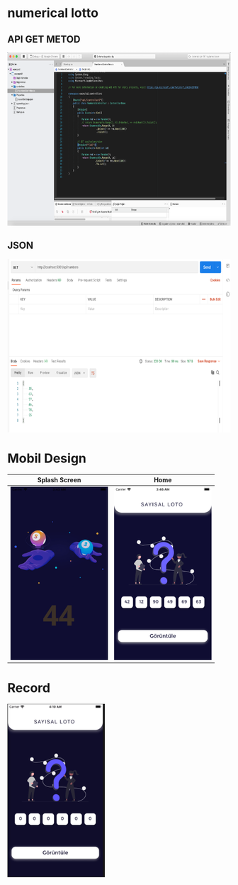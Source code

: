 # numerical lotto


API GET METOD 
------------ 
<img src="https://github.com/harunayyildiz/numerical_lotto/blob/master/assets/screenshot/services_get_metod.png" alt="Splash" width="700" height="391">

JSON
------------ 
<img src="https://github.com/harunayyildiz/numerical_lotto/blob/master/assets/screenshot/json.png" alt="Splash" width="700" height="391">


# Mobil Design

Splash Screen | Home
------------ | -------------
<img src="https://github.com/harunayyildiz/numerical_lotto/blob/master/assets/screenshot/splash.png" alt="Splash" width="220" height="391"> | <img src="https://github.com/harunayyildiz/numerical_lotto/blob/master/assets/screenshot/homePage.png" alt="Home" width="220" height="391">

# Record
<img src="https://github.com/harunayyildiz/numerical_lotto/blob/master/assets/record/record.gif" alt="Splash" width="220" height="391">
